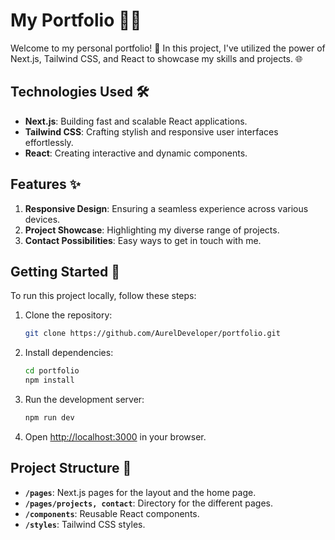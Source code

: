 # My Portfolio 👨‍💻

Welcome to my personal portfolio! 🚀 In this project, I've utilized the power of Next.js, Tailwind CSS, and React to showcase my skills and projects. 🌐

## Technologies Used 🛠️
- **Next.js**: Building fast and scalable React applications.
- **Tailwind CSS**: Crafting stylish and responsive user interfaces effortlessly.
- **React**: Creating interactive and dynamic components.

## Features ✨
1. **Responsive Design**: Ensuring a seamless experience across various devices.
2. **Project Showcase**: Highlighting my diverse range of projects.
4. **Contact Possibilities**: Easy ways to get in touch with me.

## Getting Started 🚀
To run this project locally, follow these steps:

1. Clone the repository:
   ```bash
   git clone https://github.com/AurelDeveloper/portfolio.git
   ```

2. Install dependencies:
   ```bash
   cd portfolio
   npm install
   ```

3. Run the development server:
   ```bash
   npm run dev
   ```

4. Open [http://localhost:3000](http://localhost:3000) in your browser.

## Project Structure 📁
- **`/pages`**: Next.js pages for the layout and the home page.
- **`/pages/projects, contact`**: Directory for the different pages.
- **`/components`**: Reusable React components.
- **`/styles`**: Tailwind CSS styles.
